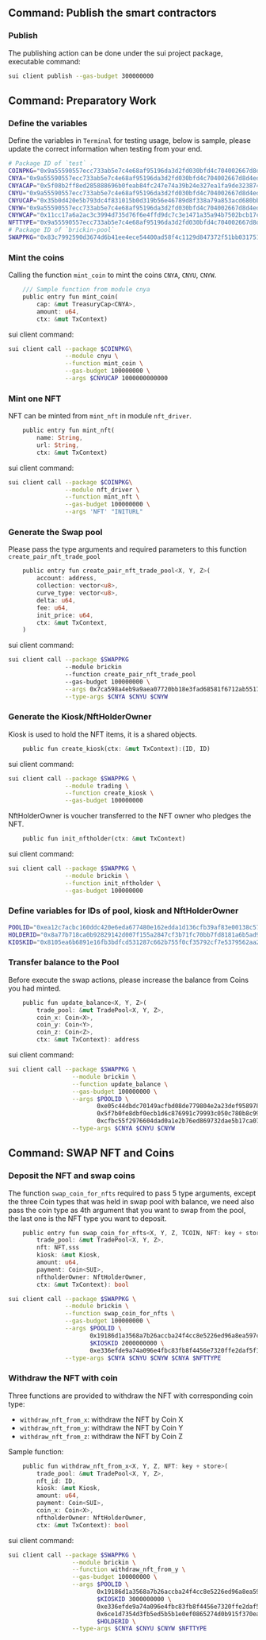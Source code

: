 ## Command: Publish the smart contractors

### Publish

The publishing action can be done under the sui project package, executable command:

```bash
sui client publish --gas-budget 300000000
```

## Command: Preparatory Work

### Define the variables

Define the variables in `Terminal` for testing usage, below is sample, please update the correct information when
testing from your end.

```bash
# Package ID of `test` .
COINPKG="0x9a55590557ecc733ab5e7c4e68af95196da3d2fd030bfd4c704002667d8d4ed5"
CNYA="0x9a55590557ecc733ab5e7c4e68af95196da3d2fd030bfd4c704002667d8d4ed5::cnya::CNYA"
CNYACAP="0x5f08b2ff8ed285888696b0feab84fc247e74a39b24e327ea1fa9de323874c30a"
CNYU="0x9a55590557ecc733ab5e7c4e68af95196da3d2fd030bfd4c704002667d8d4ed5::cnyu::CNYU"
CNYUCAP="0x35b0d420e5b793dc4f831015b0d319b56e46789d8f338a79a853acd680bb8d11"
CNYW="0x9a55590557ecc733ab5e7c4e68af95196da3d2fd030bfd4c704002667d8d4ed5::cnyw::CNYW"
CNYWCAP="0x11cc17a6a2ac3c3994d735d76f6e4ffd9dc7c3e1471a35a94b7502bcb17c6b75"
NFTTYPE="0x9a55590557ecc733ab5e7c4e68af95196da3d2fd030bfd4c704002667d8d4ed5::nft_driver::NFT"
# Package ID of `brickin-pool`
SWAPPKG="0x83c7992590d3674d6b41ee4ece54400ad58f4c1129d847372f51bb031751fadd"
```

### Mint the coins

Calling the function `mint_coin` to mint the coins `CNYA`, `CNYU`, `CNYW`.

```rust
    /// Sample function from module cnya
    public entry fun mint_coin(
        cap: &mut TreasuryCap<CNYA>, 
        amount: u64, 
        ctx: &mut TxContext) 
```
sui client command:

```zsh
sui client call --package $COINPKG\
                --module cnyu \
                --function mint_coin \
                --gas-budget 100000000 \
                --args $CNYUCAP 1000000000000
```

### Mint one NFT

NFT can be minted from `mint_nft` in module `nft_driver`.

```rust
    public entry fun mint_nft(
        name: String, 
        url: String, 
        ctx: &mut TxContext)
```

sui client command:
```zsh
sui client call --package $COINPKG\
                --module nft_driver \
                --function mint_nft \
                --gas-budget 100000000 \
                --args 'NFT' "INITURL"
```

### Generate the Swap pool

Please pass the type arguments and required parameters to this function `create_pair_nft_trade_pool`

```rust
    public entry fun create_pair_nft_trade_pool<X, Y, Z>(
        account: address,
        collection: vector<u8>,
        curve_type: vector<u8>,
        delta: u64,
        fee: u64,
        init_price: u64,
        ctx: &mut TxContext,
    )
```
sui client command:

```zsh
sui client call --package $SWAPPKG 
                --module brickin 
                --function create_pair_nft_trade_pool 
                --gas-budget 100000000 \
                --args 0x7ca598a4eb9a9aea07720bb18e3fad68581f6712ab5517b798cc12c9edcc303f "Collection" "1TO1" 1 100000000 25000000000\
                --type-args $CNYA $CNYU $CNYW
```

### Generate the Kiosk/NftHolderOwner

Kiosk is used to hold the NFT items, it is a shared objects.

```rust
    public fun create_kiosk(ctx: &mut TxContext):(ID, ID)
```
sui client command:
```zsh
sui client call --package $SWAPPKG \
                --module trading \
                --function create_kiosk \
                --gas-budget 100000000
```

NftHolderOwner is voucher transferred to the NFT owner who pledges the NFT.

```rust
    public fun init_nftholder(ctx: &mut TxContext) 
```
sui client command:
```zsh
sui client call --package $SWAPPKG \
                --module brickin \
                --function init_nftholder \
                --gas-budget 100000000 
```

### Define variables for IDs of pool, kiosk and NftHolderOwner

```zsh
POOLID="0xea12c7acbc160ddc420e6eda677480e162edda1d136cfb39af83e00138c57433"
HOLDERID="0x8a77b718ca0b92829142d007f155a2847cf3b71fc70bb7fd8181a6b5ad94ee42"
KIOSKID="0x8105ea6b6891e16fb3bdfcd531287c662b755f0cf35792cf7e5379562aa24262"
```

### Transfer balance to the Pool

Before execute the swap actions, please increase the balance from Coins you had minted.

```rust
    public fun update_balance<X, Y, Z>(
        trade_pool: &mut TradePool<X, Y, Z>,
        coin_x: Coin<X>,
        coin_y: Coin<Y>,
        coin_z: Coin<Z>,
        ctx: &mut TxContext): address
```
sui client command:
```zsh
sui client call --package $SWAPPKG \
                  --module brickin \
                  --function update_balance \
                  --gas-budget 100000000 \
                  --args $POOLID \
                         0xe05c44dbdc70149acfbd08de779804e2a23def958978223f2363ab7d40fcffd1 \
			             0x5f7b0fe8dbf0ecb1d6c876991c79993c050c780b8c99a327c772ae9d6c237e6a \
                         0xcfbc55f2976604dad0a1e2b76ed869732dae5b17ca07c243bef3ae85bd043339 \
                  --type-args $CNYA $CNYU $CNYW
```

## Command: SWAP NFT and Coins

### Deposit the NFT and swap coins

The function `swap_coin_for_nfts` required to pass 5 type arguments, except the three Coin types that was held in swap
pool with balance,
we need also pass the coin type as 4th argument that you want to swap from the pool, the last one is the NFT type you
want to deposit.

```rust
    public entry fun swap_coin_for_nfts<X, Y, Z, TCOIN, NFT: key + store>(
        trade_pool: &mut TradePool<X, Y, Z>,
        nft: NFT,sss
        kiosk: &mut Kiosk,
        amount: u64,
        payment: Coin<SUI>,
        nftholderOwner: NftHolderOwner,
        ctx: &mut TxContext): bool
```

```bash
sui client call --package $SWAPPKG \
                --module brickin \
                --function swap_coin_for_nfts \
                --gas-budget 100000000 \
                --args $POOLID \
                       0x19186d1a3568a7b26accba24f4cc8e5226ed96a8ea597c19dac49c3c866f3334 \
			           $KIOSKID 2000000000 \
                       0xe336efde9a74a096e4fbc83fb8f4456e7320ffe2daf5f19ea8ae96f7dc4aa310 $HOLDERID \
                --type-args $CNYA $CNYU $CNYW $CNYA $NFTTYPE
```

### Withdraw the NFT with coin

Three functions are provided to withdraw the NFT with corresponding coin type:
- `withdraw_nft_from_x`: withdraw the NFT by Coin X
- `withdraw_nft_from_y`: withdraw the NFT by Coin Y
- `withdraw_nft_from_z`: withdraw the NFT by Coin Z

Sample function:

```rust
    public fun withdraw_nft_from_x<X, Y, Z, NFT: key + store>(
        trade_pool: &mut TradePool<X, Y, Z>,
        nft_id: ID,
        kiosk: &mut Kiosk,
        amount: u64,
        payment: Coin<SUI>,
        coin_x: Coin<X>,
        nftholderOwner: NftHolderOwner,
        ctx: &mut TxContext): bool
```

sui client command:

```zsh
sui client call --package $SWAPPKG \
                  --module brickin \
                  --function withdraw_nft_from_y \
                  --gas-budget 100000000 \
                  --args $POOLID \
                         0x19186d1a3568a7b26accba24f4cc8e5226ed96a8ea597c19dac49c3c866f3334 \
			             $KIOSKID 3000000000 \
                         0xe336efde9a74a096e4fbc83fb8f4456e7320ffe2daf5f19ea8ae96f7dc4aa310 \
			             0x6ce1d7354d3fb5ed5b5b1e0ef0865274d0b915f370ea8d6fd1ecb89417a53b06 \
                         $HOLDERID \
                  --type-args $CNYA $CNYU $CNYW $NFTTYPE
```
